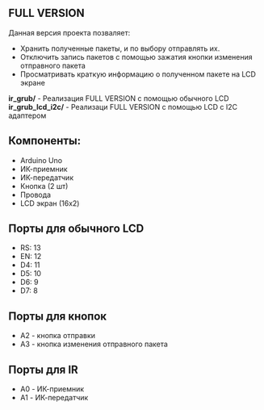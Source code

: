 ## FULL VERSION
Данная версия проекта позваляет:
- Хранить полученные пакеты, и по выбору отправлять их.
- Отключить запись пакетов с помощью зажатия кнопки изменения отправного пакета
- Просматривать краткую информацию о полученном пакете на LCD экране

**ir_grub/** - Реализация FULL VERSION с помощью обычного LCD<br>
**ir_grub_lcd_i2c/** - Реализаци FULL VERSION с помощью LCD с I2C адаптером

## Компоненты:
- Arduino Uno
- ИК-приемник
- ИК-передатчик
- Кнопка (2 шт)
- Провода
- LCD экран (16x2)

## Порты для обычного LCD
- RS: 13
- EN: 12
- D4: 11
- D5: 10
- D6: 9
- D7: 8

## Порты для кнопок
- A2 - кнопка отправки
- A3 - кнопка изменения отправного пакета

## Порты для IR
- A0 - ИК-приемник
- A1 - ИК-передатчик
